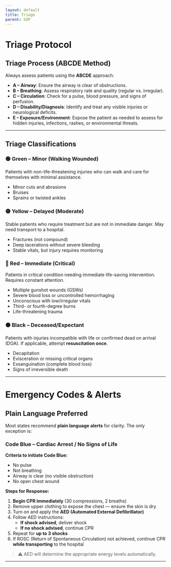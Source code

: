 ```yaml
---
layout: default
title: Triage
parent: SOP
---
```


# Triage Protocol

## Triage Process (ABCDE Method)

Always assess patients using the **ABCDE** approach:

- **A – Airway**: Ensure the airway is clear of obstructions.
- **B – Breathing**: Assess respiratory rate and quality (regular vs. irregular).
- **C – Circulation**: Check for a pulse, blood pressure, and signs of perfusion.
- **D – Disability/Diagnosis**: Identify and treat any visible injuries or neurological deficits.
- **E – Exposure/Environment**: Expose the patient as needed to assess for hidden injuries, infections, rashes, or environmental threats.

---

## Triage Classifications

### 🟢 Green – Minor (Walking Wounded)
Patients with non-life-threatening injuries who can walk and care for themselves with minimal assistance.
- Minor cuts and abrasions
- Bruises
- Sprains or twisted ankles

### 🟡 Yellow – Delayed (Moderate)
Stable patients who require treatment but are not in immediate danger. May need transport to a hospital.
- Fractures (not compound)
- Deep lacerations without severe bleeding
- Stable vitals, but injury requires monitoring

### 🔴 Red – Immediate (Critical)
Patients in critical condition needing immediate life-saving intervention. Requires constant attention.
- Multiple gunshot wounds (GSWs)
- Severe blood loss or uncontrolled hemorrhaging
- Unconscious with low/irregular vitals
- Third- or fourth-degree burns
- Life-threatening trauma

### ⚫ Black – Deceased/Expectant
Patients with injuries incompatible with life or confirmed dead on arrival (DOA). If applicable, attempt **resuscitation once**.
- Decapitation
- Evisceration or missing critical organs
- Exsanguination (complete blood loss)
- Signs of irreversible death

---

# Emergency Codes & Alerts

## Plain Language Preferred
Most states recommend **plain language alerts** for clarity. The only exception is:

### Code Blue – Cardiac Arrest / No Signs of Life

**Criteria to initiate Code Blue:**
- No pulse
- Not breathing
- Airway is clear (no visible obstruction)
- No open chest wound

**Steps for Response:**
1. **Begin CPR immediately** (30 compressions, 2 breaths)
2. Remove upper clothing to expose the chest — ensure the skin is dry
3. Turn on and apply the **AED (Automated External Defibrillator)**
4. Follow AED instructions:
   - **If shock advised**, deliver shock
   - **If no shock advised**, continue CPR
5. Repeat for **up to 3 shocks**
6. If ROSC (Return of Spontaneous Circulation) not achieved, continue CPR **while transporting** to the hospital

> ⚠️ AED will determine the appropriate energy levels automatically.

---